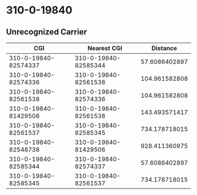 # 310-0-19840
## Unrecognized Carrier


| CGI | Nearest CGI | Distance |
|-----|-------------|----------|
| 310-0-19840-82574337 | 310-0-19840-82585344 | 57.6086402897 |
| 310-0-19840-82574336 | 310-0-19840-82561538 | 104.961582808 |
| 310-0-19840-82561538 | 310-0-19840-82574336 | 104.961582808 |
| 310-0-19840-81429506 | 310-0-19840-82561538 | 143.493571417 |
| 310-0-19840-82561537 | 310-0-19840-82585345 | 734.178718015 |
| 310-0-19840-82548738 | 310-0-19840-81429506 | 928.411360975 |
| 310-0-19840-82585344 | 310-0-19840-82574337 | 57.6086402897 |
| 310-0-19840-82585345 | 310-0-19840-82561537 | 734.178718015 |

